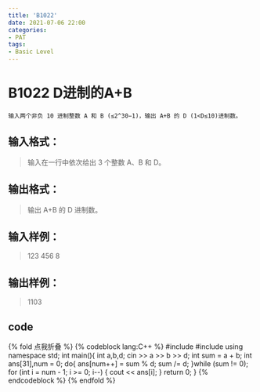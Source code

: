 ```yaml
---
title: 'B1022'
date: 2021-07-06 22:00
categories:
- PAT
tags:
- Basic Level
---
```

# B1022 D进制的A+B 
    输入两个非负 10 进制整数 A 和 B (≤2^30−1)，输出 A+B 的 D (1<D≤10)进制数。
<!-- more -->
## 输入格式：
> 输入在一行中依次给出 3 个整数 A、B 和 D。

## 输出格式：
> 输出 A+B 的 D 进制数。

## 输入样例：
> 123 456 8
## 输出样例：
> 1103

## code
{% fold 点我折叠 %}
{% codeblock lang:C++ %}
#include <cstdio>
#include <iostream>
using namespace std;
int main(){
    int a,b,d;
    cin >> a >> b >> d;
    int sum = a + b;
    int ans[31],num = 0;
    do{
        ans[num++] = sum % d;
        sum /= d;
    }while (sum != 0);
    for (int i = num - 1; i >= 0; i--)
    {
        cout << ans[i];
    }
    return 0;
}
{% endcodeblock %}
{% endfold %}
